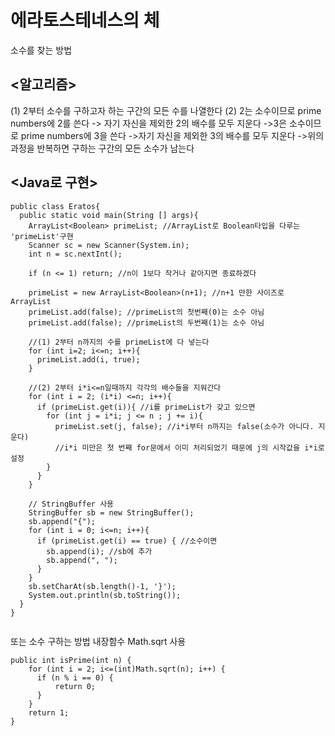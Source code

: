 에라토스테네스의 체
===================
소수를 찾는 방법

<알고리즘>
----------
(1) 2부터 소수를 구하고자 하는 구간의 모든 수를 나열한다
(2) 2는 소수이므로 prime numbers에 2를 쓴다
-> 자기 자신을 제외한 2의 배수를 모두 지운다
->3은 소수이므로 prime numbers에 3을 쓴다
->자기 자신을 제외한 3의 배수를 모두 지운다
->위의 과정을 반복하면 구하는 구간의 모든 소수가 남는다

<Java로 구현>
---------------
```
public class Eratos{
  public static void main(String [] args){
    ArrayList<Boolean> primeList; //ArrayList로 Boolean타입을 다루는 'primeList'구현
    Scanner sc = new Scanner(System.in);
    int n = sc.nextInt();

    if (n <= 1) return; //n이 1보다 작거나 같아지면 종료하겠다

    primeList = new ArrayList<Boolean>(n+1); //n+1 만한 사이즈로 ArrayList
    primeList.add(false); //primeList의 첫번째(0)는 소수 아님
    primeList.add(false); //primeList의 두번째(1)는 소수 아님

    //(1) 2부터 n까지의 수를 primeList에 다 넣는다
    for (int i=2; i<=n; i++){
      primeList.add(i, true);
    }

    //(2) 2부터 i*i<=n일때까지 각각의 배수들을 지워간다
    for (int i = 2; (i*i) <=n; i++){
      if (primeList.get(i)){ //i를 primeList가 갖고 있으면
        for (int j = i*i; j <= n ; j += i){
          primeList.set(j, false); //i*i부터 n까지는 false(소수가 아니다. 지운다)
          //i*i 미만은 첫 번째 for문에서 이미 처리되었기 때문에 j의 시작값을 i*i로 설정
        }
      }
    }

    // StringBuffer 사용
    StringBuffer sb = new StringBuffer();
    sb.append("{");
    for (int i = 0; i<=n; i++){
      if (primeList.get(i) == true) { //소수이면
        sb.append(i); //sb에 추가
        sb.append(", ");
      }
    }
    sb.setCharAt(sb.length()-1, '}');
    System.out.println(sb.toString());
  }
}
      

```

또는 소수 구하는 방법 내장함수 Math.sqrt 사용
```
public int isPrime(int n) {
	for (int i = 2; i<=(int)Math.sqrt(n); i++) {
      if (n % i == 0) {
          return 0;
      }
	}
	return 1;
}
```

